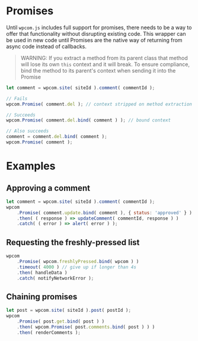 # Promises

Until `wpcom.js` includes full support for promises,
there needs to be a way to offer that functionality
without disrupting existing code. This wrapper can be
used in new code until Promises are the native way of
returning from async code instead of callbacks.

> WARNING: If you extract a method from its parent class
> that method will lose its own `this` context and it will
> break. To ensure compliance, bind the method to its
> parent's context when sending it into the Promise

```js
let comment = wpcom.site( siteId ).comment( commentId );

// Fails
wpcom.Promise( comment.del ); // context stripped on method extraction

// Succeeds
wpcom.Promise( comment.del.bind( comment ) ); // bound context

// Also succeeds
comment = comment.del.bind( comment );
wpcom.Promise( comment );
```

# Examples

## Approving a comment

```js
let comment = wpcom.site( siteId ).comment( commentId );
wpcom
	.Promise( comment.update.bind( comment ), { status: 'approved' } )
	.then( ( response ) => updateComment( commentId, response ) )
	.catch( ( error ) => alert( error ) );
```

## Requesting the freshly-pressed list

```js
wpcom
	.Promise( wpcom.freshlyPressed.bind( wpcom ) )
	.timeout( 4000 ) // give up if longer than 4s
	.then( handleData )
	.catch( notifyNetworkError );
```

## Chaining promises

```js
let post = wpcom.site( siteId ).post( postId );
wpcom
	.Promise( post.get.bind( post ) )
	.then( wpcom.Promise( post.comments.bind( post ) ) )
	.then( renderComments );
```
